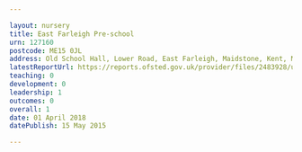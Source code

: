 ```yaml
---

layout: nursery
title: East Farleigh Pre-school
urn: 127160
postcode: ME15 0JL
address: Old School Hall, Lower Road, East Farleigh, Maidstone, Kent, ME15 0JL
latestReportUrl: https://reports.ofsted.gov.uk/provider/files/2483928/urn/127160.pdf
teaching: 0
development: 0
leadership: 1
outcomes: 0
overall: 1
date: 01 April 2018 
datePublish: 15 May 2015

---
```

